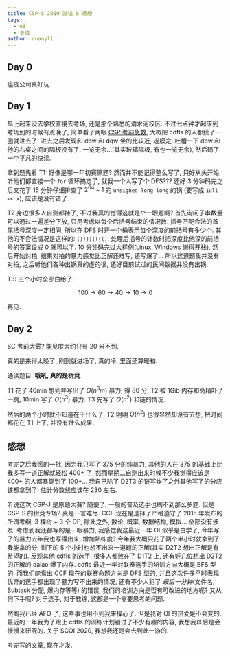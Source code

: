 ```yaml
---
title: CSP-S 2019 游记 & 感想
tags:
  - oi
  - 总结
author: duanyll
---
```


## Day 0

瘟疫公司真好玩.

## Day 1

早上起来没去学校直接去考场, 还是那个熟悉的清水河校区. 不过七点钟才起床到考场到的时候有点晚了, 简单看了两眼 [CSP 考前急救](/2019/11/15/CSP-Rescue.html), 大概把 cdfls 的人都膜了一圈就进去了. 进去之后发现和 dbw 和 dqw 坐的比较近, 遂膜之. 吐槽一下 dbw 和他的右桌之间的隔板没有了, 一览无余...(其实玻璃隔板, 有也一览无余), 然后码了一个平凡的快读.

拿到题先看 T1: 好像是哪一年初赛原题? 然而并不能记得整么写了, 只好从头开始. 听他们都直接一个 `for` 循环搞定了, 就我一个人写了个 DFS??? 还好 3 分钟码完之后又花了 15 分钟仔细排查了 $2^{64}-1$ 的 `unsigned long long` 的锅 (要写成 `1ull << x`), 应该是没有错了.

T2 身边很多人自测都挂了, 不过我真的觉得这就是个一眼题啊? 首先询问子串数量可以通过一遍差分下放, 只用考虑以每个后括号结束的情况数. 括号匹配合法的首尾括号深度一定相同, 所以在 DFS 时开一个桶表示每个深度的前括号有多少个. 其他的不合法情况是这样的: `())))(((()`, 处理后括号的计数时把深度比他深的前括号的答案设成 0 就可以了. 10 分钟码完过大样例(Linux, Windows 懒得开栈), 然后开始对拍, 结果对拍的暴力感觉比正解还难写, 还写爆了... 所以这道题我并没有对拍, 之后听他们各种出锅真的虚的很, 还好目前试过的民间数据并没有出锅.

T3: 三个小时全部白给了:

$$
100\rightarrow60\rightarrow40\rightarrow10\rightarrow0
$$

再见.

## Day 2

SC 考前大雾? 能见度大约只有 20 米不到.

真的是来得太晚了, 刚到就进场了, 真的冷, 里面还算暖和.

通读题目: **哦吼, 真的是树竞**.

T1 花了 40min 想到并写出了 $O(n^3m)$ 暴力, 得 80 分. T2 被 1Gib 内存和高精吓了一跳, 10min 写了 $O(n^3)$ 暴力. T3 先写了 $O(n^2)$ 和链的情况.

然后的两个小时就不知道在干什么了, T2 明明 $O(n^2)$ 也很显然却没有去想, 把时间都花在 T1 上了, 并没有什么成果.

## 感想

考完之后我慌的一批, 因为我只写了 375 分的纯暴力, 其他的人在 375 的基础上比我多写一道正解就轻松 400+ 了, 然而星期二自测出来时候不少我觉得应该是 400+ 的人都暴毙到了 100+... 我自己除了 D2T3 的链写炸了之外其他写了的分应该都拿到了. 估计分数线应该在 230 左右.

听说这次 CSP-J 是原题大赛? 随便了, 一般的普及选手也刷不到那么多题. 但是 CSP-S 的树竞专场? 真是一言难尽. CCF 现在是选择了严格遵守了 2015 年发布的所谓考纲, 3 棵树 + 3 个 DP, 除此之外, 数论, 概率, 数据结构, 模拟... 全部没有涉及. 考虑到我还都写的是一眼暴力, 我感觉我这最近一年 OI 似乎是白学了, 今年写了的暴力去年我也写得出来. 增加熟练度? 今年我大概只花了两个半小时就拿到了我能拿的分, 剩下的 5 个小时也想不出来一道题的正解(其实 D2T2 想出正解是有希望的). 反观其他 cdfls 的选手, 很多人都败在了 D1T2 上, 还有好几位想出 D2T2 的正解的 dalao 爆了内存. cdfls 最近一年对联赛选手的培训方向大概是 BFS 型的, 而我们能看出 CCF 现在的联赛命题方向是 DFS 型的, 并且这次许多平时表现优异的选手都出现了暴力写不出来的情况, 还有不少人犯了 _最后一分钟_(文件名, Subtask 分配, 爆内存等等) 的错误, 我们的培训方向是否有可改进的地方呢? 又从何下手呢? 对于选手, 对于教练, 这都是一个需要思考的问题.

然鹅我已经 AFO 了, 这些事也用不到我来操心了. 但是我对 OI 的热爱是不会变的. 最近的一年我为了跟上 cdfls 的训练计划错过了不少有趣的内容, 我想我以后是会慢慢来研究的. 关于 SCOI 2020, 我想我还是会去到此一游的.

考完写的文章, 现在才发.
